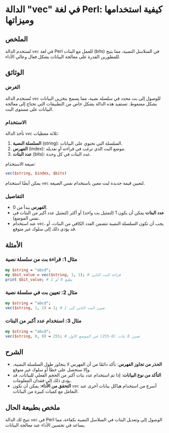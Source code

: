 <!--
Meta Description: # الدالة "vec" في لغة Perl: كيفية استخدامها وميزاتها ## الملخص تُستخدم الدالة `vec` في لغة Perl للعمل مع البتات (bits) في السلاسل النصية، مما يتيح للم...
Meta Keywords: vec, البتات, string, perl, البيانات
-->

# الدالة "vec" في لغة Perl: كيفية استخدامها وميزاتها

## الملخص
تُستخدم الدالة `vec` في لغة Perl للعمل مع البتات (bits) في السلاسل النصية، مما يتيح للمطورين القدرة على معالجة البيانات بشكل فعال وعالي الأداء.

## الوثائق
### الغرض
تُستخدم الدالة `vec` للوصول إلى بت محدد في سلسلة نصية، مما يسمح بتخزين البيانات بشكل مضغوط. تستفيد هذه الدالة بشكل خاص من التطبيقات التي تحتاج إلى معالجة البيانات على مستوى البت.

### الاستخدام
تأخذ الدالة `vec` ثلاثة معطيات:
1. **السلسلة النصية** (string): السلسلة التي تحتوي على البيانات.
2. **الفهرس** (index): موضع البت الذي ترغب في قراءته أو تعديله.
3. **عدد البتات** (bits): عدد البتات في كل وحدة.

صيغة الاستخدام:
```perl
vec($string, $index, $bits)
```

يمكن أيضًا استخدام `vec` لتعيين قيمة جديدة لبت معين باستخدام نفس الصيغة.

### التفاصيل
- **الفهرس** يبدأ من 0.
- **عدد البتات** يمكن أن يكون 1 (لتمثيل بت واحد) أو أكثر (لتمثيل عدد أكبر من البتات في نفس الموضع).
- عند استخدام `vec`، يجب أن تكون السلسلة النصية تتضمن العدد الكافي من البتات، أو قد يؤدي ذلك إلى سلوك غير متوقع.

## الأمثلة
### مثال 1: قراءة بت من سلسلة نصية
```perl
my $string = "abcd";
my $bit_value = vec($string, 1, 1); # قراءة البت الثاني
print $bit_value; # يطبع 0 أو 1
```

### مثال 2: تعيين بت في سلسلة نصية
```perl
my $string = "abcd";
vec($string, 1, 1) = 1; # تعيين البت الثاني إلى 1
```

### مثال 3: استخدام عدد أكبر من البتات
```perl
my $string = "abcd";
vec($string, 0, 8) = 255; # تعيين 8 بتات (0-255) في الموضع الأول
```

## الشرح
- **الحذر من تجاوز الفهرس**: تأكد دائمًا من أن الفهرس لا يتجاوز طول السلسلة النصية، وإلا ستحصل على خطأ أو سلوك غير متوقع.
- **التأكد من نوع البيانات**: إذا تم استخدام عدد بتات أكبر من الحجم الفعلي للبيانات، قد يؤدي ذلك إلى فقدان المعلومات.
- **التحقق من الأداء**: يمكن أن تكون `vec` أسرع من استخدام هياكل بيانات أخرى عند التعامل مع كميات كبيرة من البيانات.

## ملخص بطبيعة الحال
تتيح لك الدالة `vec` في Perl الوصول إلى وتعديل البتات في السلاسل النصية بكفاءة، مما يساعد في تحسين الأداء عند معالجة البيانات.